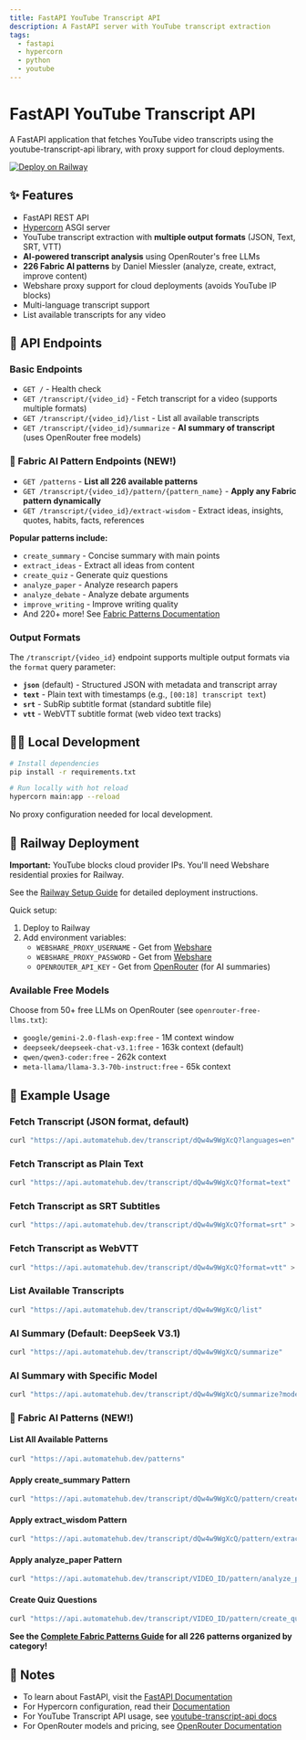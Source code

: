 ```yaml
---
title: FastAPI YouTube Transcript API
description: A FastAPI server with YouTube transcript extraction
tags:
  - fastapi
  - hypercorn
  - python
  - youtube
---
```


# FastAPI YouTube Transcript API

A FastAPI application that fetches YouTube video transcripts using the youtube-transcript-api library, with proxy support for cloud deployments.

[![Deploy on Railway](https://railway.app/button.svg)](https://railway.app/template/-NvLj4?referralCode=CRJ8FE)

## ✨ Features

- FastAPI REST API
- [Hypercorn](https://hypercorn.readthedocs.io/) ASGI server
- YouTube transcript extraction with **multiple output formats** (JSON, Text, SRT, VTT)
- **AI-powered transcript analysis** using OpenRouter's free LLMs
- **226 Fabric AI patterns** by Daniel Miessler (analyze, create, extract, improve content)
- Webshare proxy support for cloud deployments (avoids YouTube IP blocks)
- Multi-language transcript support
- List available transcripts for any video

## 🚀 API Endpoints

### Basic Endpoints

- `GET /` - Health check
- `GET /transcript/{video_id}` - Fetch transcript for a video (supports multiple formats)
- `GET /transcript/{video_id}/list` - List all available transcripts
- `GET /transcript/{video_id}/summarize` - **AI summary of transcript** (uses OpenRouter free models)

### 🎨 Fabric AI Pattern Endpoints (NEW!)

- `GET /patterns` - **List all 226 available patterns**
- `GET /transcript/{video_id}/pattern/{pattern_name}` - **Apply any Fabric pattern dynamically**
- `GET /transcript/{video_id}/extract-wisdom` - Extract ideas, insights, quotes, habits, facts, references

**Popular patterns include:**

- `create_summary` - Concise summary with main points
- `extract_ideas` - Extract all ideas from content
- `create_quiz` - Generate quiz questions
- `analyze_paper` - Analyze research papers
- `analyze_debate` - Analyze debate arguments
- `improve_writing` - Improve writing quality
- And 220+ more! See [Fabric Patterns Documentation](docs/fabric-patterns-api.md)

### Output Formats

The `/transcript/{video_id}` endpoint supports multiple output formats via the `format` query parameter:

- **`json`** (default) - Structured JSON with metadata and transcript array
- **`text`** - Plain text with timestamps (e.g., `[00:18] transcript text`)
- **`srt`** - SubRip subtitle format (standard subtitle file)
- **`vtt`** - WebVTT subtitle format (web video text tracks)

## 💁‍♀️ Local Development

```bash
# Install dependencies
pip install -r requirements.txt

# Run locally with hot reload
hypercorn main:app --reload
```

No proxy configuration needed for local development.

## 🚂 Railway Deployment

**Important:** YouTube blocks cloud provider IPs. You'll need Webshare residential proxies for Railway.

See the [Railway Setup Guide](docs/railway-setup.md) for detailed deployment instructions.

Quick setup:

1. Deploy to Railway
2. Add environment variables:
   - `WEBSHARE_PROXY_USERNAME` - Get from [Webshare](https://www.webshare.io/)
   - `WEBSHARE_PROXY_PASSWORD` - Get from [Webshare](https://www.webshare.io/)
   - `OPENROUTER_API_KEY` - Get from [OpenRouter](https://openrouter.ai/keys) (for AI summaries)

### Available Free Models

Choose from 50+ free LLMs on OpenRouter (see `openrouter-free-llms.txt`):

- `google/gemini-2.0-flash-exp:free` - 1M context window
- `deepseek/deepseek-chat-v3.1:free` - 163k context (default)
- `qwen/qwen3-coder:free` - 262k context
- `meta-llama/llama-3.3-70b-instruct:free` - 65k context

## 📖 Example Usage

### Fetch Transcript (JSON format, default)

```bash
curl "https://api.automatehub.dev/transcript/dQw4w9WgXcQ?languages=en"
```

### Fetch Transcript as Plain Text

```bash
curl "https://api.automatehub.dev/transcript/dQw4w9WgXcQ?format=text"
```

### Fetch Transcript as SRT Subtitles

```bash
curl "https://api.automatehub.dev/transcript/dQw4w9WgXcQ?format=srt" > subtitles.srt
```

### Fetch Transcript as WebVTT

```bash
curl "https://api.automatehub.dev/transcript/dQw4w9WgXcQ?format=vtt" > subtitles.vtt
```

### List Available Transcripts

```bash
curl "https://api.automatehub.dev/transcript/dQw4w9WgXcQ/list"
```

### AI Summary (Default: DeepSeek V3.1)

```bash
curl "https://api.automatehub.dev/transcript/dQw4w9WgXcQ/summarize"
```

### AI Summary with Specific Model

```bash
curl "https://api.automatehub.dev/transcript/dQw4w9WgXcQ/summarize?model=google/gemini-2.0-flash-exp:free"
```

### 🎨 Fabric AI Patterns (NEW!)

#### List All Available Patterns

```bash
curl "https://api.automatehub.dev/patterns"
```

#### Apply create_summary Pattern

```bash
curl "https://api.automatehub.dev/transcript/dQw4w9WgXcQ/pattern/create_summary"
```

#### Apply extract_wisdom Pattern

```bash
curl "https://api.automatehub.dev/transcript/dQw4w9WgXcQ/pattern/extract_wisdom"
```

#### Apply analyze_paper Pattern

```bash
curl "https://api.automatehub.dev/transcript/VIDEO_ID/pattern/analyze_paper"
```

#### Create Quiz Questions

```bash
curl "https://api.automatehub.dev/transcript/VIDEO_ID/pattern/create_quiz"
```

**See the [Complete Fabric Patterns Guide](docs/fabric-patterns-api.md) for all 226 patterns organized by category!**

## 📝 Notes

- To learn about FastAPI, visit the [FastAPI Documentation](https://fastapi.tiangolo.com/tutorial/)
- For Hypercorn configuration, read their [Documentation](https://hypercorn.readthedocs.io/)
- For YouTube Transcript API usage, see [youtube-transcript-api docs](https://pypi.org/project/youtube-transcript-api/)
- For OpenRouter models and pricing, see [OpenRouter Documentation](https://openrouter.ai/docs)
